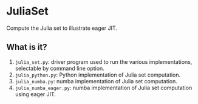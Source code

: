 # JuliaSet
Compute the Julia set to illustrate eager JIT.

## What is it?
1. `julia_set.py`: driver program used to run the various implementations,
    selectable by command line option.
1. `julia_python.py`: Python implementation of Julia set computation.
1. `julia_numba.py`: numba implementation of Julia set computation.
1. `julia_numba_eager.py`: numba implementation of Julia set computation
    using eager JIT.
